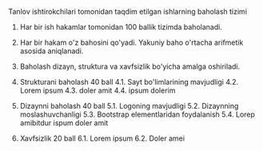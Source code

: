 Tanlov ishtirokchilari tomonidan taqdim etilgan ishlarning baholash tizimi

1. Har bir ish hakamlar tomonidan 100 ballik tizimda baholanadi.
2. Har bir hakam o'z bahosini qo'yadi. Yakuniy baho o'rtacha arifmetik asosida aniqlanadi.
3. Baholash dizayn, struktura va xavfsizlik bo'yicha amalga oshiriladi.

4. Strukturani baholash 40 ball
4.1. Sayt bo'limlarining mavjudligi
4.2. Lorem ipsum
4.3. doler amit
4.4. ipsum dolerim

5. Dizaynni baholash 40 ball
5.1. Logoning mavjudligi
5.2. Dizaynning moslashuvchanligi
5.3. Bootstrap elementlaridan foydalanish
5.4. Lorep amibitdur ispum doler amit

6. Xavfsizlik 20 ball
6.1. Lorem ipsum
6.2. Doler amei

